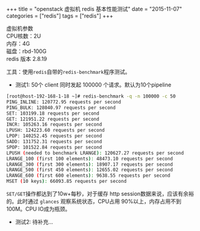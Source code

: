 +++
title = "openstack 虚拟机 redis 基本性能测试"
date = "2015-11-07"
categories = ["redis"]
tags = ["redis"]
+++

虚拟机参数  
CPU核数：2U  
内存：4G  
磁盘：rbd-100G  
redis 版本 2.8.19  

工具：使用`redis`自带的`redis-benchmark`程序测试。

* 测试1: 50个 client 同时发起 100000 个请求。默认为10个pipeline

```bash
[root@host-192-168-1-18 ~]# redis-benchmark -q -n 100000 -c 50
PING_INLINE: 120772.95 requests per second
PING_BULK: 128040.97 requests per second
SET: 103199.18 requests per second
GET: 121951.22 requests per second
INCR: 105263.16 requests per second
LPUSH: 124223.60 requests per second
LPOP: 140252.45 requests per second
SADD: 131752.31 requests per second
SPOP: 101522.84 requests per second
LPUSH (needed to benchmark LRANGE): 120627.27 requests per second
LRANGE_100 (first 100 elements): 48473.10 requests per second
LRANGE_300 (first 300 elements): 18907.17 requests per second
LRANGE_500 (first 450 elements): 12655.02 requests per second
LRANGE_600 (first 600 elements): 9638.55 requests per second
MSET (10 keys): 66093.85 requests per second
```
`SET/GET`操作都达到了10w+每秒，对于缓存 http session数据来说，应该有余裕的。此时通过 `glances` 观察系统状态，CPU占用 90%以上，内存占用不到100M。CPU IO成为瓶颈。

* 测试2: 待补充...



